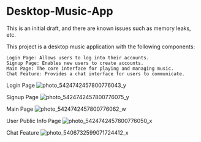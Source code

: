 # Desktop-Music-App
This is an initial draft, and there are known issues such as memory leaks, etc.

This project is a desktop music application with the following components:

    Login Page: Allows users to log into their accounts.
    Signup Page: Enables new users to create accounts.
    Main Page: The core interface for playing and managing music.
    Chat Feature: Provides a chat interface for users to communicate.

Login Page
![photo_5424742457800776043_y](https://github.com/shushanhunanyan/Desktop-Music-App/assets/141552314/2a9b9a72-d50f-4929-b24b-530b78ce9f56)

Signup Page
![photo_5424742457800776075_y](https://github.com/shushanhunanyan/Desktop-Music-App/assets/141552314/746fbd9f-317c-4a72-8924-f3d28e3dbd76)

Main Page
![photo_5424742457800776062_w](https://github.com/shushanhunanyan/Desktop-Music-App/assets/141552314/ee16bf56-dda6-457b-b5dc-cab166c0d9b2)

User Public Info Page
![photo_5424742457800776050_x](https://github.com/shushanhunanyan/Desktop-Music-App/assets/141552314/5650eba9-98d0-4a21-af73-f10c97c91baa)

Chat Feature
![photo_5406732599071724412_x](https://github.com/shushanhunanyan/Desktop-Music-App/assets/141552314/179cd532-f1b2-4818-9a4e-84122881deeb)

